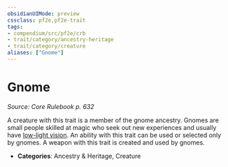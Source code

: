 ```yaml
---
obsidianUIMode: preview
cssclass: pf2e,pf2e-trait
tags:
- compendium/src/pf2e/crb
- trait/category/ancestry-heritage
- trait/category/creature
aliases: ["Gnome"]
---
```

# Gnome  
*Source: Core Rulebook p. 632*  

A creature with this trait is a member of the gnome ancestry. Gnomes are small people skilled at magic who seek out new experiences and usually have [low-light vision](low-light-vision.md). An ability with this trait can be used or selected only by gnomes. A weapon with this trait is created and used by gnomes.

- **Categories**: Ancestry & Heritage, Creature